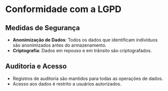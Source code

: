 # Conformidade com a LGPD

## Medidas de Segurança

- **Anonimização de Dados**: Todos os dados que identificam indivíduos são anonimizados antes do armazenamento.
- **Criptografia**: Dados em repouso e em trânsito são criptografados.

## Auditoria e Acesso

- Registros de auditoria são mantidos para todas as operações de dados.
- Acesso aos dados é restrito a usuários autorizados.

